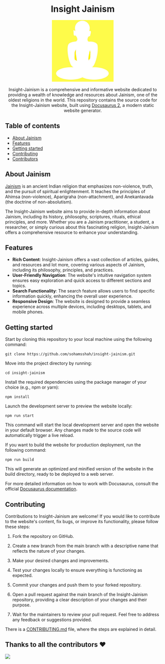 <div style="text-align: center">

# Insight Jainism

<img src="static/img/android-chrome-512x512.png" width="200">

Insight-Jainism is a comprehensive and informative website dedicated to providing a wealth of knowledge and resources about Jainism, one of the oldest religions in the world. This repository contains the source code for the Insight-Jainism website,  built using [Docusaurus 2](https://docusaurus.io/), a modern static website generator.
</div>


## Table of contents

- [About Jainism](#about-jainism)
- [Features](#features)
- [Getting started](#getting-started)
- [Contributing](#contributing)
- [Contributors](#thanks-to-all-the-contributors-%EF%B8%8F)


## About Jainism

[Jainism](https://en.wikipedia.org/wiki/Jainism) is an ancient Indian religion that emphasizes non-violence, truth, and the pursuit of spiritual enlightenment. It teaches the principles of Ahimsa (non-violence), Aparigraha (non-attachment), and Anekantavada (the doctrine of non-absolutism).

The Insight-Jainism website aims to provide in-depth information about Jainism, including its history, philosophy, scriptures, rituals, ethical principles, and more. Whether you are a Jainism practitioner, a student, a researcher, or simply curious about this fascinating religion, Insight-Jainism offers a comprehensive resource to enhance your understanding.

## Features

- **Rich Content**: Insight-Jainism offers a vast collection of articles, guides, and resources and lot more, covering various aspects of Jainism, including its philosophy, principles, and practices.
- **User-Friendly Navigation**: The website's intuitive navigation system ensures easy exploration and quick access to different sections and topics.
- **Search Functionality**: The search feature allows users to find specific information quickly, enhancing the overall user experience.
- **Responsive Design**: The website is designed to provide a seamless experience across multiple devices, including desktops, tablets, and mobile phones.


## Getting started

Start by cloning this repository to your local machine using the following command:
```
git clone https://github.com/sohamsshah/insight-jainism.git
```

Move into the project directory by running:
```
cd insight-jainism
```

Install the required dependencies using the package manager of your choice (e.g., npm or yarn):
```
npm install
```

Launch the development server to preview the website locally:
```
npm run start
```

This command will start the local development server and open the website in your default browser. Any changes made to the source code will automatically trigger a live reload.

If you want to build the website for production deployment, run the following command:
```
npm run build
```

This will generate an optimized and minified version of the website in the build directory, ready to be deployed to a web server.

For more detailed information on how to work with Docusaurus, consult the official [Docusaurus documentation](https://docusaurus.io/docs).

## Contributing

Contributions to Insight-Jainism are welcome! If you would like to contribute to the website's content, fix bugs, or improve its functionality, please follow these steps:
1. Fork the repository on GitHub.

2. Create a new branch from the main branch with a descriptive name that reflects the nature of your changes.

3. Make your desired changes and improvements.

4. Test your changes locally to ensure everything is functioning as expected.

5. Commit your changes and push them to your forked repository.

6. Open a pull request against the main branch of the Insight-Jainism repository, providing a clear description of your changes and their purpose.

7. Wait for the maintainers to review your pull request. Feel free to address any feedback or suggestions provided.

There is a [CONTRIBUTING.md](/CONTRIBUTING.md) file, where the steps are explained in detail.

## Thanks to all the contributors ❤️

<a href="https://github.com/sohamsshah/insight-jainism/graphs/contributors">
  <img src="https://contrib.rocks/image?repo=sohamsshah/insight-jainism" />
</a>
